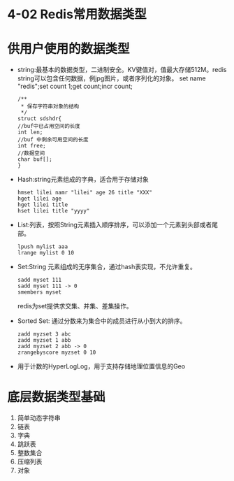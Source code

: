 # 4-02 Redis常用数据类型

# 供用户使用的数据类型

- string:最基本的数据类型，二进制安全。KV键值对，值最大存储512M。redis string可以包含任何数据，例jpg图片，或者序列化的对象。 set name "redis";set count 1;get count;incr count;

  ```
  /**
   * 保存字符串对象的结构
   */
  struct sdshdr{
  //buf中已占用空间的长度
  int len;
  //buf 中剩余可用空间的长度
  int free;
  //数据空间
  char buf[];
  }
  ```
  
- Hash:string元素组成的字典，适合用于存储对象
  
  ```
  hmset lilei namr "lilei" age 26 title "XXX"
  hget lilei age
  hget lilei title
  hset lilei title "yyyy"
  ```
  
- List:列表，按照String元素插入顺序排序，可以添加一个元素到头部或者尾部。

  ```
  lpush mylist aaa
  lrange mylist 0 10
  ```

- Set:String 元素组成的无序集合，通过hash表实现，不允许重复。

  ```
  sadd myset 111
  sadd myset 111 -> 0
  smembers myset
  ```
  
  redis为set提供求交集、并集、差集操作。
  
- Sorted Set: 通过分数来为集合中的成员进行从小到大的排序。

  ```
  zadd myzset 3 abc
  zadd myzset 1 abb
  zadd myzset 2 abb -> 0
  zrangebyscore myzset 0 10
  ```
  
- 用于计数的HyperLogLog，用于支持存储地理位置信息的Geo

  
  
# 底层数据类型基础

1. 简单动态字符串
2. 链表
3. 字典
4. 跳跃表
5. 整数集合
6. 压缩列表
7. 对象



  